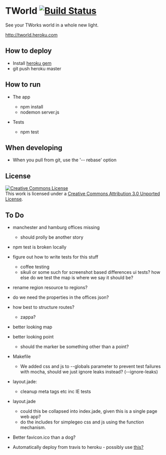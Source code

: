 TWorld  [![Build Status](https://secure.travis-ci.org/mattdunn/tworld.png)](http://travis-ci.org/mattdunn/tworld)
=======

See your TWorks world in a whole new light.

http://tworld.heroku.com

How to deploy
-------------

* Install [heroku gem](http://devcenter.heroku.com/articles/node-js)
* git push heroku master

How to run
----------

* The app
  * npm install
  * nodemon server.js

* Tests
  * npm test

When developing
---------------

* When you pull from git, use the '-- rebase' option

License
-------

<a rel="license" href="http://creativecommons.org/licenses/by/3.0/">
  <img alt="Creative Commons License" style="border-width:0" src="http://i.creativecommons.org/l/by/3.0/88x31.png" />
</a>
<br />This work is licensed under a <a rel="license" href="http://creativecommons.org/licenses/by/3.0/">Creative Commons Attribution 3.0 Unported License</a>.

To Do
-----

* manchester and hamburg offices missing
  * should prolly be another story

* npm test is broken locally

* figure out how to write tests for this stuff
  * coffee testing
  * sikuli or some such for screenshot based differences ui tests? how else do we test the map is where we say it should be?

* rename region resource to regions?

* do we need the properties in the offices json?

* how best to structure routes?
  * zappa?

* better looking map

* better looking point
  * should the marker be something other than a point?

* Makefile
  * We added css and js to --globals parameter to prevent test failures with mocha, should we just ignore leaks instead? (--ignore-leaks)

* layout.jade:
  * cleanup meta tags etc inc IE tests 

* layout.jade
  * could this be collapsed into index.jade, given this is a single page web app?
  * do the includes for simplegeo css and js using the function mechanism.

* Better favicon.ico than a dog?

* Automatically deploy from travis to heroku - possibly use [this?](https://github.com/travis-ci/travis-cli/blob/master/spec/travis/cli/config_spec.rb)